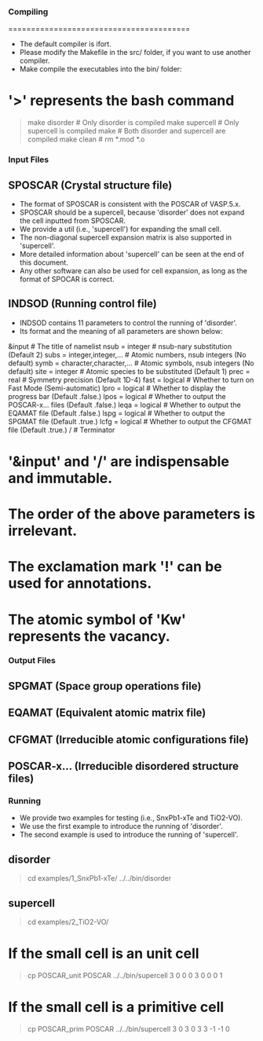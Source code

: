 ### Compiling
========================================
- The default compiler is ifort.
- Please modify the Makefile in the src/ folder, if you want to use another compiler.
- Make compile the executables into the bin/ folder:
# '>' represents the bash command
> make disorder  # Only disorder  is compiled
> make supercell # Only supercell is compiled
> make           # Both disorder and supercell are compiled
> make clean     # rm *.mod *.o



### Input Files

## SPOSCAR (Crystal structure file)
- The format of SPOSCAR is consistent with the POSCAR of VASP.5.x.
- SPOSCAR should be a supercell, because 'disorder' does not expand the cell inputted from SPOSCAR.
- We provide a util (i.e., 'supercell') for expanding the small cell.
- The non-diagonal supercell expansion matrix is also supported in 'supercell'.
- More detailed information about 'supercell' can be seen at the end of this document.
- Any other software can also be used for cell expansion, as long as the format of SPOCAR is correct.


## INDSOD (Running control file)
- INDSOD contains 11 parameters to control the running of 'disorder'.
- Its format and the meaning of all parameters are shown below:

&input                              # The title of namelist
  nsub = integer                    # nsub-nary substitution (Default 2)
  subs = integer,integer,...        # Atomic numbers, nsub integers (No default)
  symb = character,character,...    # Atomic symbols, nsub integers (No default)
  site = integer                    # Atomic species to be substituted (Default 1)
  prec = real                       # Symmetry precision (Default 1D-4)
  fast = logical                    # Whether to turn on Fast Mode (Semi-automatic)
  lpro = logical                    # Whether to display the progress bar (Default .false.)
  lpos = logical                    # Whether to output the POSCAR-x... files (Default .false.)
  leqa = logical                    # Whether to output the EQAMAT file (Default .false.)
  lspg = logical                    # Whether to output the SPGMAT file (Default .true.)
  lcfg = logical                    # Whether to output the CFGMAT file (Default .true.)
/                                   # Terminator

# '&input' and '/' are indispensable and immutable.
# The order of the above parameters is irrelevant.
# The exclamation mark '!' can be used for annotations.
# The atomic symbol of 'Kw' represents the vacancy.



### Output Files

## SPGMAT (Space group operations file)
## EQAMAT (Equivalent atomic matrix file)
## CFGMAT (Irreducible atomic configurations file)
## POSCAR-x... (Irreducible disordered structure files)



### Running
- We provide two examples for testing (i.e., SnxPb1-xTe and TiO2-VO).
- We use the first example to introduce the running of 'disorder'.
- The second example is used to introduce the running of 'supercell'.

## disorder

> cd examples/1_SnxPb1-xTe/
> ../../bin/disorder


## supercell

> cd examples/2_TiO2-VO/

# If the small cell is an unit cell
> cp POSCAR_unit POSCAR
> ../../bin/supercell
  3  0  0
  0  3  0
  0  0  1

# If the small cell is a primitive cell
> cp POSCAR_prim POSCAR
> ../../bin/supercell
  3  0  3
  0  3  3
 -1 -1  0
